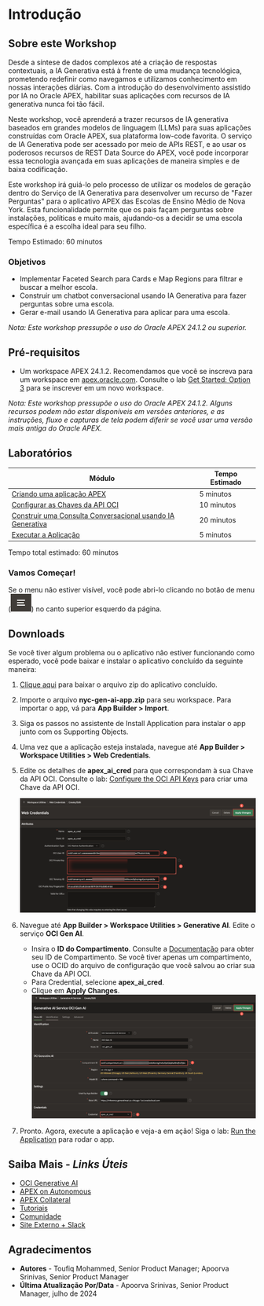 # Introdução

## Sobre este Workshop

Desde a síntese de dados complexos até a criação de respostas contextuais, a IA Generativa está à frente de uma mudança tecnológica, prometendo redefinir como navegamos e utilizamos conhecimento em nossas interações diárias. Com a introdução do desenvolvimento assistido por IA no Oracle APEX, habilitar suas aplicações com recursos de IA generativa nunca foi tão fácil.

Neste workshop, você aprenderá a trazer recursos de IA generativa baseados em grandes modelos de linguagem (LLMs) para suas aplicações construídas com Oracle APEX, sua plataforma low-code favorita. O serviço de IA Generativa pode ser acessado por meio de APIs REST, e ao usar os poderosos recursos de REST Data Source do APEX, você pode incorporar essa tecnologia avançada em suas aplicações de maneira simples e de baixa codificação.

<!-- ## O que é o serviço de IA Generativa da OCI?

[Oracle Cloud Infrastructure Generative AI](https://www.oracle.com/artificial-intelligence/generative-ai/large-language-models/) é um serviço totalmente gerenciado que fornece um conjunto de modelos de linguagem de última geração e personalizáveis que cobrem uma ampla variedade de casos de uso para geração de texto. A IA Generativa atualmente suporta os seguintes modelos fundamentais pré-treinados disponíveis da Meta e Cohere:


| Modelo           | Descrição                                                                                             | Principais Características                            | Idiomas Suportados |
|------------------|-------------------------------------------------------------------------------------------------------|-------------------------------------------------------|---------------------|
| **Cohere Command R**   | Modelo otimizado para aplicações de **retrieval-augmented generation (RAG)**.                     | Alta eficiência, baixa latência, janela de contexto maior | 10 idiomas          |
| **Cohere Command R+**  | Versão aprimorada do Command R para **casos de uso especializados** como geração de conteúdo longo. | Gera respostas contextuais e detalhadas                | 10 idiomas          |
| **Cohere Embed**       | Modelos de embeddings para **converter texto em representações vetoriais**.                     | Versões “Light” são menores e mais rápidas            | Inglês e Multilíngue |
| **Meta Llama 3.1**     | Modelos open source de última geração com **alto desempenho e diversidade de respostas**.        | Janela de contexto de 128K e suporte para 8 idiomas   | 8 idiomas           |
| **Meta Llama 3.2 90B**     | Modelos open source de última geração com capacidade de análise de texto e imagem.        | Janela de contexto de 128K e suporte para 8 idiomas   |            |
{: title=" "}


Você pode ler mais sobre esses modelos na [documentação](https://docs.oracle.com/en-us/iaas/Content/generative-ai/pretrained-models.htm). -->

Este workshop irá guiá-lo pelo processo de utilizar os modelos de geração dentro do Serviço de IA Generativa para desenvolver um recurso de "Fazer Perguntas" para o aplicativo APEX das Escolas de Ensino Médio de Nova York. Esta funcionalidade permite que os pais façam perguntas sobre instalações, políticas e muito mais, ajudando-os a decidir se uma escola específica é a escolha ideal para seu filho.

Tempo Estimado: 60 minutos

### **Objetivos**

* Implementar Faceted Search para Cards e Map Regions para filtrar e buscar a melhor escola.
* Construir um chatbot conversacional usando IA Generativa para fazer perguntas sobre uma escola.
* Gerar e-mail usando IA Generativa para aplicar para uma escola.

*Nota: Este workshop pressupõe o uso do Oracle APEX 24.1.2 ou superior.*

## Pré-requisitos

- Um workspace APEX 24.1.2. Recomendamos que você se inscreva para um workspace em [apex.oracle.com](https://apex.oracle.com). Consulte o lab [Get Started: Option 3](?lab=1-sign-up-apex#Option3:apexoraclecom) para se inscrever em um novo workspace.

*Nota: Este workshop pressupõe o uso do Oracle APEX 24.1.2. Alguns recursos podem não estar disponíveis em versões anteriores, e as instruções, fluxo e capturas de tela podem diferir se você usar uma versão mais antiga do Oracle APEX.*

## Laboratórios

| Módulo | Tempo Estimado |
| --- | --- |
| [Criando uma aplicação APEX](?lab=1-create-app) | 5 minutos |
| [Configurar as Chaves da API OCI](?lab=3-configure-oci) | 10 minutos |
| [Construir uma Consulta Conversacional usando IA Generativa](?lab=4-using-genai) | 20 minutos |
| [Executar a Aplicação](?lab=6-run-app) | 5 minutos |

Tempo total estimado: 60 minutos

### **Vamos Começar!**

Se o menu não estiver visível, você pode abri-lo clicando no botão de menu (![Ícone do Menu](./images/menu-button.png)) no canto superior esquerdo da página.

## Downloads

Se você tiver algum problema ou o aplicativo não estiver funcionando como esperado, você pode baixar e instalar o aplicativo concluído da seguinte maneira:

1. [Clique aqui](https://c4u04.objectstorage.us-ashburn-1.oci.customer-oci.com/p/EcTjWk2IuZPZeNnD_fYMcgUhdNDIDA6rt9gaFj_WZMiL7VvxPBNMY60837hu5hga/n/c4u04/b/livelabsfiles/o/labfiles/nyc-gen-ai-app.zip) para baixar o arquivo zip do aplicativo concluído.

2. Importe o arquivo **nyc-gen-ai-app.zip** para seu workspace. Para importar o app, vá para **App Builder > Import**.

3. Siga os passos no assistente de Install Application para instalar o app junto com os Supporting Objects.

4. Uma vez que a aplicação esteja instalada, navegue até **App Builder > Workspace Utilities > Web Credentials**.

5. Edite os detalhes de **apex\_ai\_cred** para que correspondam à sua Chave da API OCI. Consulte o lab: [Configure the OCI API Keys](?lab=3-configure-oci) para criar uma Chave da API OCI.

     ![Página de Credenciais da Web](images/edit-web-cred.png " ")
6. Navegue até **App Builder > Workspace Utilities > Generative AI**. Edite o serviço **OCI Gen AI**.

    - Insira o **ID do Compartimento**. Consulte a [Documentação](https://docs.oracle.com/en-us/iaas/Content/GSG/Tasks/contactingsupport_topic-Locating_Oracle_Cloud_Infrastructure_IDs.htm#:~:text=Finding%20the%20OCID%20of%20a,displayed%20next%20to%20each%20compartment.) para obter seu ID de Compartimento. Se você tiver apenas um compartimento, use o OCID do arquivo de configuração que você salvou ao criar sua Chave da API OCI.
    - Para Credential, selecione **apex\_ai\_cred**.
    - Clique em **Apply Changes**.
    ![Página de IA Generativa](images/edit-oci-genai.png " ")

7. Pronto. Agora, execute a aplicação e veja-a em ação! Siga o lab: [Run the Application](?lab=6-run-app) para rodar o app.

## Saiba Mais - *Links Úteis*

- [OCI Generative AI](https://www.oracle.com/artificial-intelligence/generative-ai/large-language-models/)
- [APEX on Autonomous](https://apex.oracle.com/autonomous)
- [APEX Collateral](https://www.oracle.com/database/technologies/appdev/apex/collateral.html)
- [Tutoriais](https://apex.oracle.com/en/learn/tutorials)
- [Comunidade](https://apex.oracle.com/community)
- [Site Externo + Slack](http://apex.world)

## Agradecimentos

 - **Autores** - Toufiq Mohammed, Senior Product Manager; Apoorva Srinivas, Senior Product Manager
 - **Última Atualização Por/Data** - Apoorva Srinivas, Senior Product Manager, julho de 2024